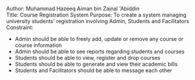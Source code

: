 Author: Muhammad Hazeeq Aiman bin Zainal 'Abiddin  
Title: Course Registration System
Purpose: To create a system managing university students' registration involving Admin, Students and Facilitators
Constraint:  
 - Admin should be able to freely add, update or remove any course or course information
 - Admin should be able to see reports regarding students and courses
 - Students should be able to view, register and drop courses
 - Students should be able to generate and view their academic bills
 - Students and Facilitators should be able to message each other
